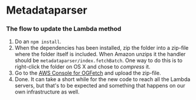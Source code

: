 # Metadataparser

### The flow to update the Lambda method

1. Do an `npm install`.
2. When the dependencies has been installed, zip the folder into a zip-file where the folder itself is included. When Amazon unzips it the handler should be `metadataparser/index.fetchBatch`. One way to do this is to right-click the folder on OS X and chose to *compress* it.
3. Go to the [AWS Console for OGFetch](https://console.aws.amazon.com/lambda/home?region=us-east-1#/test/http/ogfetch) and upload the zip-file.
4. Done. It can take a short while for the new code to reach all the Lambda servers, but that's to be expected and something that happens on our own infrastructure as well.
